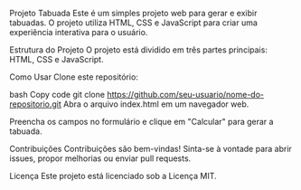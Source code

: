 Projeto Tabuada
Este é um simples projeto web para gerar e exibir tabuadas. O projeto utiliza HTML, CSS e JavaScript para criar uma experiência interativa para o usuário.

Estrutura do Projeto
O projeto está dividido em três partes principais: HTML, CSS e JavaScript.

Como Usar
Clone este repositório:

bash
Copy code
git clone https://github.com/seu-usuario/nome-do-repositorio.git
Abra o arquivo index.html em um navegador web.

Preencha os campos no formulário e clique em "Calcular" para gerar a tabuada.

Contribuições
Contribuições são bem-vindas! Sinta-se à vontade para abrir issues, propor melhorias ou enviar pull requests.

Licença
Este projeto está licenciado sob a Licença MIT.





